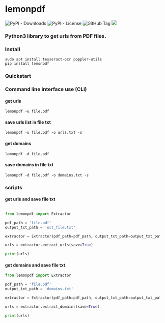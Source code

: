 # lemonpdf

![PyPI - Downloads](https://img.shields.io/pypi/dm/lemonpdf)
![PyPI - License](https://img.shields.io/pypi/l/lemonpdf)
![GitHub Tag](https://img.shields.io/github/v/tag/JuanBindez/lemonpdf?include_prereleases)
<a href="https://pypi.org/project/lemonpdf/"><img src="https://img.shields.io/pypi/v/lemonpdf" /></a>

### Python3 library to get urls from PDF files.


### Install
    sudo apt install tesseract-ocr poppler-utils
    pip install lemonpdf

### Quickstart


### Command line interface use (CLI)

#### get urls

    lemonpdf -u file.pdf

#### save urls list in file txt

    lemonpdf -u file.pdf -o urls.txt -s

#### get domains

    lemonpdf -d file.pdf

#### save domains in file txt

    lemonpdf -d file.pdf -o domains.txt -s

### scripts

#### get urls and save file txt

```python

from lemonpdf import Extractor

pdf_path = 'file.pdf'
output_txt_path = 'out_file.txt'

extractor = Extractor(pdf_path=pdf_path, output_txt_path=output_txt_path)

urls = extractor.extract_urls(save=True)

print(urls)


```

#### get domains and save file txt

```python
from lemonpdf import Extractor

pdf_path = 'file.pdf'
output_txt_path = 'domains.txt'

extractor = Extractor(pdf_path=pdf_path, output_txt_path=output_txt_path)

urls = extractor.extract_domains(save=True)

print(urls)


```